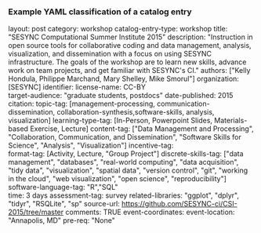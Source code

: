 ### Example YAML classification of a catalog entry

layout: post
category: workshop
catalog-entry-type: workshop
title: "SESYNC Computational Summer Institute 2015"
description: "Instruction in open source tools for collaborative coding and data management, analysis, visualization, and dissemination with a focus on using SESYNC infrastructure. The goals of the workshop are to learn new skills, advance work on team projects, and get familiar with SESYNC's CI."
authors: ["Kelly Hondula, Philippe Marchand, Mary Shelley, Mike Smorul"]
organization: [SESYNC]
identifier: 
license-name:  CC-BY                 
target-audience: "graduate students, postdocs"
date-published: 2015
citation: 
topic-tag: [management-processing, communication-dissemination, collaboration-synthesis,software-skills, analysis, visualization] 
learning-type-tag: [In-Person, Powerpoint Slides, Materials-based Exercise, Lecture]
content-tag: ["Data Management and Processing", "Collaboration, Communication, and Dissemination", "Software Skills for Science", "Analysis", "Visualization"]
incentive-tag:         
format-tag: [Activity, Lecture, "Group Project"]
discrete-skills-tag: ["data management", "databases", "real-world computing", "data acquisition", "tidy data", "visualization", "spatial data", "version control", "git", "working in the cloud", "web visualization", "open science", "reproducibility"]
software-language-tag: "R","SQL"                   
time: 3 days
assessment-tag: survey
related-libraries: "ggplot", "dplyr", "tidyr", "RSQLite", "sp"
source-url: https://github.com/SESYNC-ci/CSI-2015/tree/master
comments: TRUE 
event-coordinates: 
event-location:    "Annapolis, MD"
pre-req: "None"
